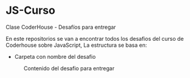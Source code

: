 # JS-Curso
Clase CoderHouse - Desafíos para entregar

<p>En este repositorios se van a encontrar todos los desafios del curso de Coderhouse sobre JavaScript, La estructura se basa en:</p>

<ul>
  <li>Carpeta con nombre del desafio</li>
    <ul>Contenido del desafio para entregar</ul>
</ul>
